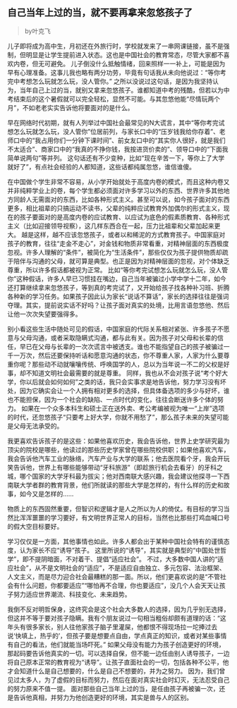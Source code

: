 ## 自己当年上过的当，就不要再拿来忽悠孩子了

> by叶克飞

儿子即将成为高中生，月初还在外旅行时，学校就发来了一串网课链接，虽不是强制，但明显是让学生提前进入状态。这也是中国社会的教育常态，尽管大家都不喜欢内卷，但无可避免。
儿子倒没什么抵触情绪，回来照样一一补上，可能是因为早有心理准备。这事儿我也略有两分功劳，毕竟有句话我从未向他说过：“等你考完中考想怎么玩就怎么玩，没人管你。”
之所以没说过这句话，是因为我坚持认为，当年自己上过的当，就别又拿来忽悠孩子。谁都知道中考的残酷，但若以为中考结束后的这个暑假就可以完全轻松，显然不可能。与其忽悠他能“尽情玩两个月”，不如老老实实告诉他将要面对的是什么。

<p />

早在网络时代初期，就有人列举过中国社会最常见的N大谎言，其中“等你考完试想怎么玩就怎么玩，没人管你”位居前列，与家长口中的“压岁钱我给你存着”、老师口中的“我占用你们一分钟下课时间”、前女友口中的“其实你人很好，就是我们不太适合”、商家口中的“我真的不挣你钱，我按进货价卖的”、领导口中的“下面我简单说两句”等并列。
这句话还有不少变种，比如“现在辛苦一下，等你上了大学就好了”，有点社会经验的人都知道，这些话都纯属忽悠，谁信谁傻。

<p />

在中国做个学生非常不容易，从小学开始就处于高度内卷的模式，而且这种内卷又并非纯粹学业上的卷，每个学生都必须面对许多学习以外的东西、世界许多其他地方同龄人无需面对的东西，比如各种形式主义。甚至可以说，如今孩子面对的东西更多，相比祖辈的只搞运动不读书，父辈的纯粹应试教育外加偶尔的形式主义，现在的孩子要面对的是高度内卷的应试教育、以应试为底色的假素质教育、各种形式主义（比如迎接领导视察），这几样东西合在一起，压力比祖辈和父辈加起来更大。
越是这样，越不应该忽悠孩子，或者以和稀泥的方式教育孩子。中国家庭对孩子的教育，往往“走金不走心”，对金钱和物质非常看重，对精神层面的东西极度忽视。许多人理解的“条件”，被简化为“生活条件”，那些仅仅为孩子提供物质却疏于陪伴与沟通的父母，就可算是典型。也正是因为对精神层面的忽视，对个体缺乏尊重，所以许多假话都被视为正常。
比如“等你考完试想怎么玩就怎么玩，没人管你”这种假话，许多人早已习惯挂在嘴边，自己当年被骗过小学中学十二年，如今还打算继续拿来忽悠孩子，等到真的考完试了，又开始给孩子找各种补习班、折腾各种新的学习任务。如果孩子因此认为家长“说话不算话”，家长的选择往往是强词夺理。其实，提前说实话不好吗？让孩子面对真实的处境，比用言语忽悠他、然后让他一次次失望要强得多。

<p />

别小看这些生活中随处可见的假话，中国家庭的代际关系相对紧张、许多孩子不愿意与父母沟通，或者采取隐瞒式沟通，都与此有关。因为孩子对父母和长辈的信任，早已在父母与长辈的一次次谎言中被透支。谁也不能指望自己的孩子被骗过一千一万次，然后还要保持听话和愿意沟通的状态，你不尊重人家，人家为什么要尊重你呢？那些动不动就嚷嚷传统、呼唤国学的人，总以为当年说一不二的父权是好事，却不知道文明社会最需要的就是尊重。
同样，我也从不会对孩子说“考个好大学，你以后就会如何如何”之类的话，我只会实事求是地告诉他，努力学习没有坏处，因为它确实会让一个人拥有相对更多的选择，但具体备选项的多少与好坏，谁也不能担保，因为一个社会的缺陷、一点时代的变化，往往会断送许多个体的努力。
如果在一个众多本科生和硕士正在送外卖、考公考编被视为唯一“上岸”选项的时代，还忽悠孩子“只要考上好大学，你就不用愁了”，那么孩子未来的失望可能是父母无法承受的。

<p />

我更喜欢告诉孩子的是这些：如果他喜欢历史，我会告诉他，世界上史学研究最为顶尖的院校是哪些，他读过的那些历史学家曾在哪些院校供职；如果他喜欢汽车，我会告诉他汽车工业的脉络，汽车产业与大学的联系；他去医院看个牙，我会开玩笑告诉他，世界上有哪些能够带动“牙科旅游”（即趁旅行机会去看牙）的牙科之城，哪个国家的大学牙科最为拔尖；他对西南联大感兴趣，我会建议他探寻一下西南联大学者群的教育背景，他们所就读的那些大学是怎样的，有什么样的历史和故事，如今又是怎样的……

<p />

物质上的东西固然重要，但智识和逻辑才是人之所以为人的倚仗。有目标的学习当然比浑浑噩噩的学习要好，有文明世界正常人的目标，当然也比那些打鸡血喊口号的假大空目标要好。

<p />

学习仅仅是一方面，其他事情也如此。许多人都会出于某种中国社会特有的谨慎态度，认为家长不应“诱导”孩子。
这里所说的“诱导”，其实就是典型的“中国处世哲学”，即不提阴暗面，不对着干、提倡“适应社会”。
不过，大多数中国人讲的“适应社会”，从不是文明社会的“适应”，不是适应自由独立、多元包容、法治框架、人文主义，而是尽力迎合社会最糟糕的那一面。所以，他们更喜欢说的是“不管社会有什么问题，你都要适应”“哪怕再不合理，你也要适应”，没几个人会天天让孩子努力适应世界潮流、科技变化、未来趋势。

<p />

我倒不反对明哲保身，这终究会是这个社会大多数人的选择，因为几乎别无选择，但这并不等于要对孩子隐瞒。我有个朋友说过一句相当粗俗却颇有道理的话：“这年头有很多家长，别人往他家孩子脑子里灌屎，他都恨不得现场拉一坨捧过去说‘快填上，热乎的’，但孩子要是想要点自由，学点真正的知识，或者对某些事情有自己的看法，他们就能当场吓死。”
如果父母没有能力为孩子创造更好的环境，那起码要告诉他真实的一切。可以选择自保，但不能一边任由别人诱导孩子，一边将自己原本正常的教育视为“诱导”。让孩子直面社会的一切，包括各种不公平，他才会知道什么是自己想要的，什么是自己不想要的，并为之努力。
因为，我们曾见过太多人，为了虚假的目标而努力，然后在面对真实社会时幻灭，无法忍受自己的努力原来不值一提。
面对那些自己当年上过的当，是任由孩子再被骗一次，还是告诉他真相，并努力为他创造更好的环境，其实是兽与人的区别。
